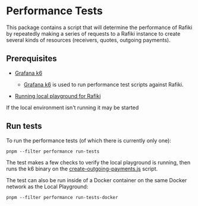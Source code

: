 # Performance Tests

This package contains a script that will determine the performance of Rafiki by repeatedly making a series of requests to a Rafiki instance to create several kinds of resources (receivers, quotes, outgoing payments).

## Prerequisites

- [Grafana k6](https://grafana.com/docs/k6/latest/set-up/install-k6/)

  - [Grafana k6](https://grafana.com/docs/k6/latest/) is used to run performance test scripts against Rafiki.

- [Running local playground for Rafiki](../../localenv/README.md)

If the local environment isn't running it may be started

## Run tests

To run the performance tests (of which there is currently only one):

```
pnpm --filter performance run-tests
```

The test makes a few checks to verify the local playground is running, then runs the k6 binary on the [create-outgoing-payments.js](./scripts/create-outgoing-payments.js) script.

The test can also be run inside of a Docker container on the same Docker network as the Local Playground:

```
pnpm --filter performance run-tests-docker
```
